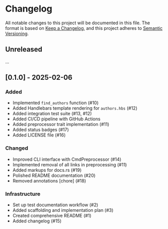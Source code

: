 # Changelog

All notable changes to this project will be documented in this file.
The format is based on [Keep a Changelog](https://keepachangelog.com/),
and this project adheres to [Semantic Versioning](https://semver.org/).

## Unreleased

...

## [0.1.0] - 2025-02-06

### Added

- Implemented `find_authors` function (#10)
- Added Handlebars template rendering for `authors.hbs` (#12)
- Added integration test suite (#13, #12)
- Added CI/CD pipeline with GitHub Actions
- Added preprocessor trait implementation (#11)
- Added status badges (#17)
- Added LICENSE file (#16)

### Changed

- Improved CLI interface with CmdPreprocessor (#14)
- Implemented removal of all links in preprocessing (#11)
- Added markups for docs.rs (#19)
- Polished README documentation (#20)
- Removed annotations [chore] (#18)

### Infrastructure

- Set up test documentation workflow (#2)
- Added scaffolding and implementation plan (#3)
- Created comprehensive README (#1)
- Added changelog (#15)
